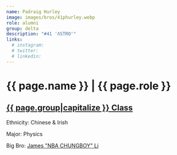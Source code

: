 ```yaml
---
name: Padraig Hurley
image: images/bros/41phurley.webp
role: alumni
group: delta
description: "#41 'ΛSTRO'"
links:
  # instagram: 
  # twitter: 
  # linkedin: 
---
```


# {{ page.name }} | {{ page.role }} 
    
## [{{ page.group|capitalize }} Class](/brothers/{{page.group}}s)
    
Ethnicity: Chinese & Irish

Major: Physics

Big Bro: [James "NBA CHUNGBOY" Li](24jli)



